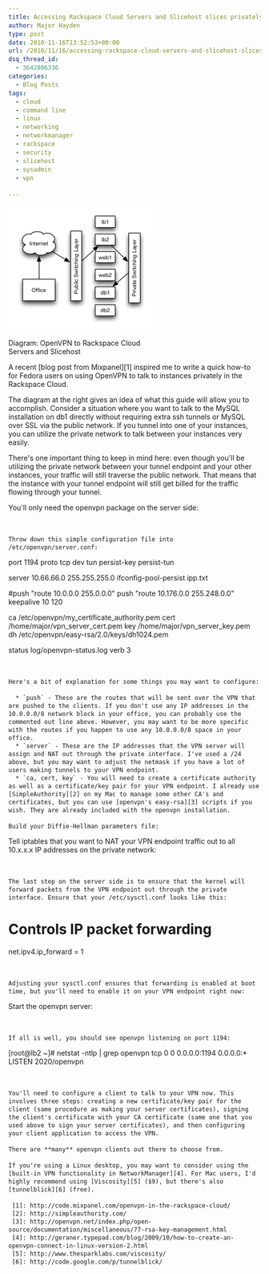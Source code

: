 ```yaml
---
title: Accessing Rackspace Cloud Servers and Slicehost slices privately via OpenVPN
author: Major Hayden
type: post
date: 2010-11-16T13:52:53+00:00
url: /2010/11/16/accessing-rackspace-cloud-servers-and-slicehost-slices-privately-via-openvpn/
dsq_thread_id:
  - 3642806336
categories:
  - Blog Posts
tags:
  - cloud
  - command line
  - linux
  - networking
  - networkmanager
  - rackspace
  - security
  - slicehost
  - sysadmin
  - vpn

---
```

<div id="attachment_1897" style="width: 298px" class="wp-caption alignright">
  <a href="/wp-content/uploads/2010/11/openvpn-to-rackspace-cloud-diagram.png"><img src="/wp-content/uploads/2010/11/openvpn-to-rackspace-cloud-diagram.png" alt="Diagram: OpenVPN to Rackspace Cloud Servers and Slicehost" title="Diagram: OpenVPN to Rackspace Cloud Servers and Slicehost" width="288" height="248" class="size-full wp-image-1897" /></a>

  <p class="wp-caption-text">
    Diagram: OpenVPN to Rackspace Cloud Servers and Slicehost
  </p>
</div>



A recent [blog post from Mixpanel][1] inspired me to write a quick how-to for Fedora users on using OpenVPN to talk to instances privately in the Rackspace Cloud.

The diagram at the right gives an idea of what this guide will allow you to accomplish. Consider a situation where you want to talk to the MySQL installation on db1 directly without requiring extra ssh tunnels or MySQL over SSL via the public network. If you tunnel into one of your instances, you can utilize the private network to talk between your instances very easily.

There's one important thing to keep in mind here: even though you'll be utilizing the private network between your tunnel endpoint and your other instances, your traffic will still traverse the public network. That means that the instance with your tunnel endpoint will still get billed for the traffic flowing through your tunnel.

You'll only need the openvpn package on the server side:

```


Throw down this simple configuration file into /etc/openvpn/server.conf:

```
port 1194
proto tcp
dev tun
persist-key
persist-tun

server 10.66.66.0 255.255.255.0
ifconfig-pool-persist ipp.txt

#push "route 10.0.0.0 255.0.0.0"
push "route 10.176.0.0 255.248.0.0"
keepalive 10 120

ca      /etc/openvpn/my_certificate_authority.pem
cert    /home/major/vpn_server_cert.pem
key     /home/major/vpn_server_key.pem
dh      /etc/openvpn/easy-rsa/2.0/keys/dh1024.pem

status log/openvpn-status.log
verb 3
```


Here's a bit of explanation for some things you may want to configure:

  * `push` - These are the routes that will be sent over the VPN that are pushed to the clients. If you don't use any IP addresses in the 10.0.0.0/8 network block in your office, you can probably use the commented out line above. However, you may want to be more specific with the routes if you happen to use any 10.0.0.0/8 space in your office.
  * `server` - These are the IP addresses that the VPN server will assign and NAT out through the private interface. I've used a /24 above, but you may want to adjust the netmask if you have a lot of users making tunnels to your VPN endpoint.
  * `ca, cert, key` - You will need to create a certificate authority as well as a certificate/key pair for your VPN endpoint. I already use [SimpleAuthority][2] on my Mac to manage some other CA's and certificates, but you can use [openvpn's easy-rsa][3] scripts if you wish. They are already included with the openvpn installation.

Build your Diffie-Hellman parameters file:

```


Tell iptables that you want to NAT your VPN endpoint traffic out to all 10.x.x.x IP addresses on the private network:

```


The last step on the server side is to ensure that the kernel will forward packets from the VPN endpoint out through the private interface. Ensure that your /etc/sysctl.conf looks like this:

```
# Controls IP packet forwarding
net.ipv4.ip_forward = 1
```


Adjusting your sysctl.conf ensures that forwarding is enabled at boot time, but you'll need to enable it on your VPN endpoint right now:

```


Start the openvpn server:

```


If all is well, you should see openvpn listening on port 1194:

```
[root@lb2 ~]# netstat -ntlp | grep openvpn
tcp        0      0 0.0.0.0:1194      0.0.0.0:*         LISTEN      2020/openvpn
```


You'll need to configure a client to talk to your VPN now. This involves three steps: creating a new certificate/key pair for the client (same procedure as making your server certificates), signing the client's certificate with your CA certificate (same one that you used above to sign your server certificates), and then configuring your client application to access the VPN.

There are **many** openvpn clients out there to choose from.

If you're using a Linux desktop, you may want to consider using the [built-in VPN functionality in NetworkManager][4]. For Mac users, I'd highly recommend using [Viscosity][5] ($9), but there's also [tunnelblick][6] (free).

 [1]: http://code.mixpanel.com/openvpn-in-the-rackspace-cloud/
 [2]: http://simpleauthority.com/
 [3]: http://openvpn.net/index.php/open-source/documentation/miscellaneous/77-rsa-key-management.html
 [4]: http://geraner.typepad.com/blog/2009/10/how-to-create-an-openvpn-connect-in-linux-version-2.html
 [5]: http://www.thesparklabs.com/viscosity/
 [6]: http://code.google.com/p/tunnelblick/
